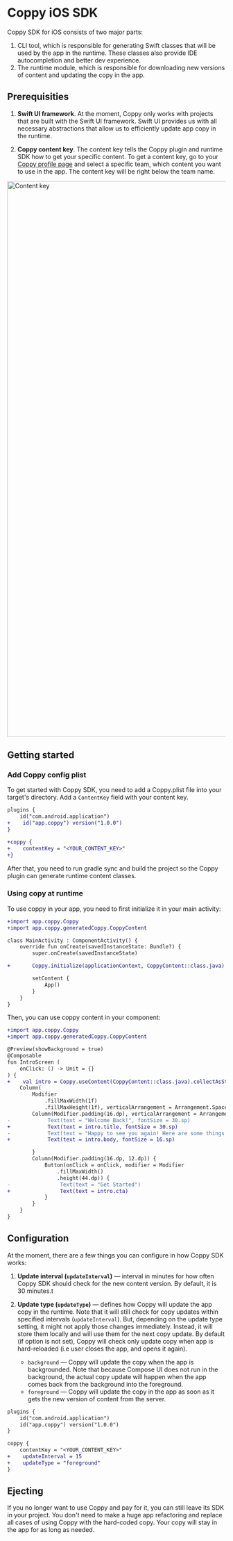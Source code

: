 # Coppy iOS SDK

Coppy SDK for iOS consists of two major parts:

1. CLI tool, which is responsible for generating Swift classes that will be used by the app in the runtime. These classes also provide IDE autocompletion and better dev experience.
2. The runtime module, which is responsible for downloading new versions of content and updating the copy in the app.

## Prerequisities

1. **Swift UI framework**. At the moment, Coppy only works with projects that are built with the Swift UI framework. Swift UI provides us with all necessary abstractions that allow us to efficiently update app copy in the runtime.

2. **Coppy content key**. The content key tells the Coppy plugin and runtime SDK how to get your specific content. To get a content key, go to your [Coppy profile page](https://app.coppy.app/profile) and select a specific team, which content you want to use in the app. The content key will be right below the team name.
<img src="https://github.com/coppy-dev/ios-sdk/assets/112951687/e5b10055-1e3f-42b2-85cc-b131add1d3dc" width="1280" alt="Content key" />

## Getting started

### Add Coppy config plist

To get started with Coppy SDK, you need to add a Coppy.plist file into your target's directory. Add a `ContentKey` field with your content key.

```diff
plugins {
    id("com.android.application")
+    id("app.coppy") version("1.0.0")
}

+coppy {
+    contentKey = "<YOUR_CONTENT_KEY>"
+}
```

After that, you need to run gradle sync and build the project so the Coppy plugin can generate runtime content classes.

### Using copy at runtime

To use coppy in your app, you need to first initialize it in your main activity:

```diff
+import app.coppy.Coppy
+import app.coppy.generatedCoppy.CoppyContent

class MainActivity : ComponentActivity() {
    override fun onCreate(savedInstanceState: Bundle?) {
        super.onCreate(savedInstanceState)

+       Coppy.initialize(applicationContext, CoppyContent::class.java)

        setContent {
            App()
        }
    }
}
```

Then, you can use coppy content in your component:

```diff
+import app.coppy.Coppy
+import app.coppy.generatedCoppy.CoppyContent

@Preview(showBackground = true)
@Composable
fun IntroScreen (
    onClick: () -> Unit = {}
) {
+    val intro = Coppy.useContent(CoppyContent::class.java).collectAsState().value.features.intro
    Column(
        Modifier
            .fillMaxWidth(1f)
            .fillMaxHeight(1f), verticalArrangement = Arrangement.SpaceBetween) {
        Column(Modifier.padding(16.dp), verticalArrangement = Arrangement.spacedBy(4.dp)) {
-            Text(text = "Welcome Back!", fontSize = 30.sp)
+            Text(text = intro.title, fontSize = 30.sp)
-            Text(text = "Happy to see you again! Here are some things you've might missed", fontSize = 16.sp)
+            Text(text = intro.body, fontSize = 16.sp)

        }
        Column(Modifier.padding(16.dp, 12.dp)) {
            Button(onClick = onClick, modifier = Modifier
                .fillMaxWidth()
                .height(44.dp)) {
-                Text(text = "Get Started")
+                Text(text = intro.cta)
            }
        }
    }
}
```

## Configuration

At the moment, there are a few things you can configure in how Coppy SDK works:

1. **Update interval (`updateInterval`)** — interval in minutes for how often Coppy SDK should check for the new content version. By default, it is 30 minutes.t

2. **Update type (`updateType`)** — defines how Coppy will update the app copy in the runtime. Note that it will still check for copy updates within specified intervals (`updateInterval`). But, depending on the update type setting, it might not apply those changes immediately. Instead, it will store them locally and will use them for the next copy update. By default (if option is not set), Coppy will check only update copy when app is hard-reloaded (i.e user closes the app, and opens it again).
   - `background` — Coppy will update the copy when the app is backgrounded. Note that because Compose UI does not run in the background, the actual copy update will happen when the app comes back from the background into the foreground.
   - `foreground` — Coppy will update the copy in the app as soon as it gets the new version of content from the server.

```diff
plugins {
    id("com.android.application")
    id("app.coppy") version("1.0.0")
}

coppy {
    contentKey = "<YOUR_CONTENT_KEY>"
+    updateInterval = 15
+    updateType = "foreground"
}
```

## Ejecting

If you no longer want to use Coppy and pay for it, you can still leave its SDK in your project. You don't need to make a huge app refactoring and replace all cases of using Coppy with the hard-coded copy. Your copy will stay in the app for as long as needed.
